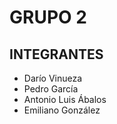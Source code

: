 # GRUPO 2

## INTEGRANTES

- Darío Vinueza
- Pedro García
- Antonio Luis Ábalos
- Emiliano González